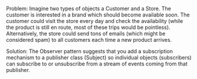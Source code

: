 Problem:
	 Imagine two types of objects a Customer and a Store. The customer is interested in a brand which should become available soon.
	 The customer could visit the store every day and check the availability (while the product is still en route, most of these trips would be pointless).
	 Alternatively, the store could send tons of emails (which might be considered spam) to all customers each time a new product arrives.

Solution:
	 The Observer pattern suggests that you add a subscription mechanism to a publisher class (Subject) so individual objects (subscribers)
	 can subscribe to or unsubscribe from a stream of events coming from that publisher.

